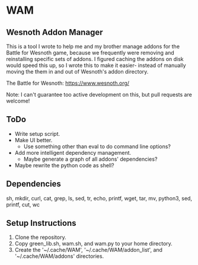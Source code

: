 # WAM
Wesnoth Addon Manager
---------------------
This is a tool I wrote to help me and my brother manage addons for the Battle for Wesnoth game, because we frequently were removing and reinstalling specific sets of addons. I figured caching the addons on disk would speed this up, so I wrote this to make it easier- instead of manually moving the them in and out of Wesnoth's addon directory.

The Battle for Wesnoth: https://www.wesnoth.org/

Note: I can't guarantee too active development on this, but pull requests are welcome!

ToDo
----
* Write setup script.
* Make UI better.
	* Use something other than eval to do command line options?
* Add more intelligent dependency management.
	* Maybe generate a graph of all addons' dependencies?
* Maybe rewrite the python code as shell?

Dependencies
------------
sh, mkdir, curl, cat, grep, ls, sed, tr, echo, printf, wget, tar, mv, python3, sed, printf, cut, wc

Setup Instructions
------------------
1. Clone the repository.
2. Copy green_lib.sh, wam.sh, and wam.py to your home directory.
3. Create the '\~/.cache/WAM', '\~/.cache/WAM/addon_list', and '\~/.cache/WAM/addons' directories.
